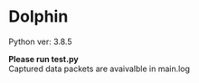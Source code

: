 # Dolphin

Python ver: 3.8.5

<b> Please run test.py </b> <br>
Captured data packets are avaivalble in main.log
